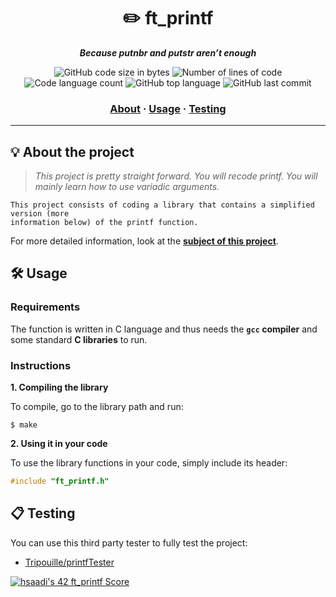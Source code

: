 <h1 align="center">
	✏️ ft_printf
</h1>

<p align="center">
	<b><i>Because putnbr and putstr aren’t enough</i></b><br>
</p>

<p align="center">
	<img alt="GitHub code size in bytes" src="https://img.shields.io/github/languages/code-size/iflis7/ft_printf?color=lightblue" />
	<img alt="Number of lines of code" src="https://img.shields.io/tokei/lines/github/iflis7/ft_printf?color=critical" />
	<img alt="Code language count" src="https://img.shields.io/github/languages/count/iflis7/ft_printf?color=yellow" />
	<img alt="GitHub top language" src="https://img.shields.io/github/languages/top/iflis7/ft_printf?color=blue" />
	<img alt="GitHub last commit" src="https://img.shields.io/github/last-commit/iflis7/ft_printf?color=green" />
</p>

<h3 align="center">
	<a href="#%EF%B8%8F-about">About</a>
	<span> · </span>
	<a href="#%EF%B8%8F-usage">Usage</a>
	<span> · </span>
	<a href="#-testing">Testing</a>
</h3>

---

## 💡 About the project

> _This project is pretty straight forward. You will recode printf. You will mainly learn how to use variadic arguments._

	This project consists of coding a library that contains a simplified version (more
	information below) of the printf function.

For more detailed information, look at the [**subject of this project**](subject/ft_printf.pdf).


## 🛠️ Usage

### Requirements

The function is written in C language and thus needs the **`gcc` compiler** and some standard **C libraries** to run.

### Instructions

**1. Compiling the library**

To compile, go to the library path and run:

```shell
$ make
```

**2. Using it in your code**

To use the library functions in your code, simply include its header:

```C
#include "ft_printf.h"
```

## 📋 Testing

You can use this third party tester to fully test the project:

* [Tripouille/printfTester](https://github.com/Tripouille/printfTester)

[![hsaadi's 42 ft_printf Score](https://badge42.vercel.app/api/v2/cl5s2p211013909jutf782quk/project/2575607)](https://github.com/JaeSeoKim/badge42)

